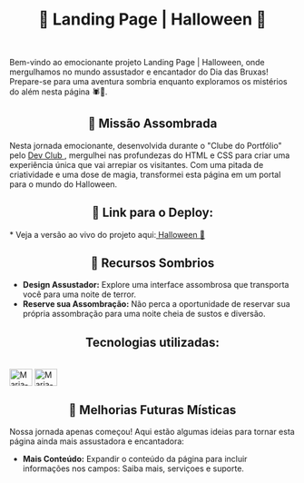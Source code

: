 <h1 align="center"> 🎃 Landing Page | Halloween 🎃</h1>
<br>
<p> Bem-vindo ao emocionante projeto Landing Page | Halloween, onde mergulhamos no mundo assustador e encantador do Dia das Bruxas! 
  Prepare-se para uma aventura sombria enquanto exploramos os mistérios do além nesta página 🕷️👻.</p>

<h2 align="center"> 👻 Missão Assombrada </h2>
<p> Nesta jornada emocionante, desenvolvida durante o "Clube do Portfólio" pelo <a href="https://rodolfomori.com.br/devclub"> Dev Club </a>, mergulhei nas profundezas do HTML e CSS para criar uma experiência única que vai arrepiar
os visitantes. Com uma pitada de criatividade e uma dose de magia, transformei esta página em um portal para o mundo do Halloween.</p>

<h2 align="center">  🔗 Link para o Deploy:  </h2>
* Veja a versão ao vivo do projeto aqui:<a href="https://ml-landingpage-halloween.netlify.app/">  Halloween 🎃 </a>

<h2 align="center"> 🎃 Recursos Sombrios </h2>

- **Design Assustador:** Explore uma interface assombrosa que transporta você para uma noite de terror.
- **Reserve sua Assombração:** Não perca a oportunidade de reservar sua própria assombração para uma noite cheia de sustos e diversão.

  
<h2 align="center"> Tecnologias utilizadas:  </h2> 

<div style="display: inline_block"><br>
  <img align="center" alt="Maria-html#" height="30" width="40" src="https://raw.githubusercontent.com/mleilane/skill-icons/af89bcc5e478013caaa514c31a3789f25e818193/icons/HTML.svg">
  <img align="center" alt="Maria-css#" height="30" width="40" src="https://raw.githubusercontent.com/mleilane/skill-icons/af89bcc5e478013caaa514c31a3789f25e818193/icons/CSS.svg">
 
</div>

<h2 align="center">🧙 Melhorias Futuras Místicas </h2>
<p> Nossa jornada apenas começou! Aqui estão algumas ideias para tornar esta página ainda mais assustadora e encantadora:</p>

- **Mais Conteúdo:** Expandir o conteúdo da página para incluir informações nos campos: Saiba mais, serviçoes e suporte.
<br>
